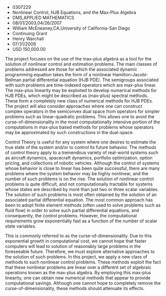 
* 0307229
* Nonlinear Control, HJB Equations, and the Max-Plus Algebra
* DMS,APPLIED MATHEMATICS
* 08/01/2003,04/26/2007
* William McEneaney,CA,University of California-San Diego
* Continuing Grant
* Henry Warchall
* 07/31/2008
* USD 150,000.00

The project focuses on the use of the max-plus algebra as a tool for the
solution of nonlinear control and estimation problems. The main classes of
problems addressed are those for which the associated dynamic programming
equation takes the form of a nonlinear Hamilton-Jacobi-Bellman partial
differential equation (HJB PDE). The semigroups associated with such problems
are time-indexed operators which are max-plus linear. The max-plus linearity may
be exploited to develop numerical methods for HJB PDEs, which might be described
as (max-plus) spectral methods. These form a completely new class of numerical
methods for HJB PDEs. The project will also consider approaches where one can
construct complex operators in the semiconvex dual space from operators for
simpler problems such as linear-quadratic problems. This allows one to avoid the
curse-of-dimensionality in the most computationally intensive portion of the
computations in max-plus based methods for problems whose operators may be
approximated by such constructions in the dual-space.

Control Theory is useful for any system where one desires to estimate the true
state of the system and/or to control its future behavior. The methods of
control theory apply to a tremendous variety of real-world systems such as
aircraft dynamics, spacecraft dynamics, portfolio optimization, option pricing,
and collections of robotic vehicles. Although the control of systems whose
behavior is close to linear has been quite successful, there are many problems
where the system behavior may be highly nonlinear, and the number of such
problems is on the rise. The solution of nonlinear control problems is quite
difficult, and not computationally tractable for systems whose states are
described by more than just two or three scalar variables. The solution of such
problems is most often obtained by the solution of an associated partial
differential equation. The most common approach has been to adopt finite element
methods (often used to solve problems such as fluid flow) in order to solve such
partial differential equations, and consequently, the control problems. However,
the computational requirements grow exponentially fast as a function of the
number of scalar state variables.

This is commonly referred to as the curse-of-dimensionality. Due to this
exponential growth in computational cost, we cannot hope that faster computers
will lead to solution of reasonably large problems in the foreseeable future.
Therefore, we must explore alternative approaches to the solution of such
problems. In this project, we apply a new class of methods to such nonlinear
control problems. These methods exploit the fact that these nonlinear problems
are linear over a different set of algebraic operations known as the max-plus
algebra. By employing this max-plus linearity, one can obtain new numerical
methods that appear to provide computational savings. Although one cannot hope
to completely remove the curse-of-dimensionality, these methods should attenuate
its effects.

